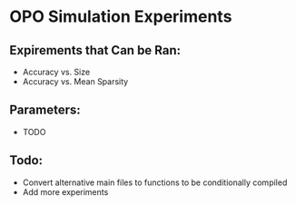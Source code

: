 # OPO Simulation Experiments

## Expirements that Can be Ran:
- Accuracy vs. Size
- Accuracy vs. Mean Sparsity

## Parameters:
- TODO

## Todo:
- Convert alternative main files to functions to be conditionally compiled
- Add more experiments
